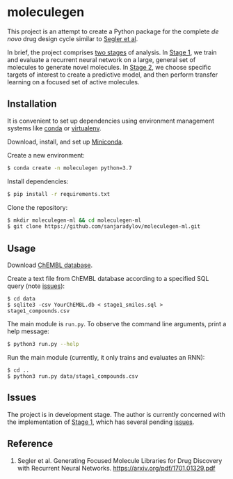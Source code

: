 # moleculegen

This project is an attempt to create a Python package for the complete *de novo* drug design
cycle similar to [Segler et al](#reference).

In brief, the project comprises
[two stages](https://github.com/sanjaradylov/moleculegen-ml/projects) of analysis.
In [Stage 1](https://github.com/sanjaradylov/moleculegen-ml/projects/1), we train and evaluate
a recurrent neural network on a large, general set of molecules to generate novel molecules.
In [Stage 2](https://github.com/sanjaradylov/moleculegen-ml/projects/2), we choose specific
targets of interest to create a predictive model, and then perform transfer learning on a
focused set of active molecules.

## Installation

It is convenient to set up dependencies using environment management systems like
[conda](https://conda.io/en/latest/index.html) or
[virtualenv](https://virtualenv.pypa.io/en/stable/).

Download, install, and set up [Miniconda](https://conda.io/en/latest/miniconda.html).

Create a new environment:
```bash
$ conda create -n moleculegen python=3.7
```

Install dependencies:

```bash
$ pip install -r requirements.txt
```

Clone the repository:

```bash
$ mkdir moleculegen-ml && cd moleculegen-ml
$ git clone https://github.com/sanjaradylov/moleculegen-ml.git
```

## Usage

Download [ChEMBL database](https://www.ebi.ac.uk/chembl/).

Create a text file from ChEMBL database according to a specified SQL query
(note [issues](#issues)):

```
$ cd data
$ sqlite3 -csv YourChEMBL.db < stage1_smiles.sql > stage1_compounds.csv
```

The main module is `run.py`. To observe the command line arguments, print a help message:
```bash
$ python3 run.py --help
``` 

Run the main module (currently, it only trains and evaluates an RNN):
```
$ cd ..
$ python3 run.py data/stage1_compounds.csv
```

## Issues
The project is in development stage. The author is currently concerned with the implementation
of [Stage 1](https://github.com/sanjaradylov/moleculegen-ml/projects/1), which has several
pending [issues](https://github.com/sanjaradylov/moleculegen-ml/issues).

## Reference

1. Segler et al. Generating Focused Molecule Libraries for Drug Discovery with Recurrent Neural Networks. https://arxiv.org/pdf/1701.01329.pdf